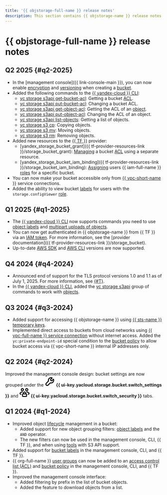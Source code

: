 ```yaml
---
title: '{{ objstorage-full-name }} release notes'
description: This section contains {{ objstorage-name }} release notes.
---
```


# {{ objstorage-full-name }} release notes

## Q2 2025 {#q2-2025}

* In the [management console]({{ link-console-main }}), you can now enable [encryption](./concepts/encryption.md) and [versioning](./concepts/versioning.md) when creating a [bucket](./concepts/bucket.md).
* Added the following commands to the [{{ yandex-cloud }} CLI](../cli/quickstart.md):
  * [yc storage s3api get-bucket-acl](./cli-ref/s3api/get-bucket-acl.md): Getting a bucket [ACL](./security/acl.md).
  * [yc storage s3api put-bucket-acl](./cli-ref/s3api/put-bucket-acl.md): Changing a bucket ACL.
  * [yc storage s3api get-object-acl](./cli-ref/s3api/get-object-acl.md): Getting the ACL of an [object](./concepts/object.md).
  * [yc storage s3api put-object-acl](./cli-ref/s3api/put-object-acl.md): Changing the ACL of an object.
  * [yc storage s3api list-objects](./cli-ref/s3api/list-objects.md): Getting a list of objects.
  * [yc storage s3 cp](./cli-ref/s3/cp.md): Copying objects.
  * [yc storage s3 mv](./cli-ref/s3/mv.md): Moving objects.
  * [yc storage s3 rm](./cli-ref/s3/rm.md): Removing objects.
* Added new resources to the [{{ TF }}](../tutorials/infrastructure-management/terraform-quickstart.md) provider:
  * [yandex_storage_bucket_grant]({{ tf-provider-resources-link }}/storage_bucket_grant): [Managing](./operations/buckets/edit-acl.md) a bucket [ACL](./security/acl.md) using a separate resource.
  * [yandex_storage_bucket_iam_binding]({{ tf-provider-resources-link }}/storage_bucket_iam_binding): [Assigning](./operations/buckets/iam-access.md) users {{ iam-full-name }} [roles](./security/index.md) for a specific bucket.
* You can now make your bucket accessible only from [{{ vpc-short-name }}](../vpc/concepts/private-endpoint.md) service connections.
* Added the ability to view bucket [labels](./concepts/tags.md) for users with the `storage.configViewer` [role](./security/index.md#storage-config-viewer).

## Q1 2025 {#q1-2025}

* The [{{ yandex-cloud }} CLI](../cli/quickstart.md) now supports commands you need to use [object labels](./concepts/tags.md#object-tags) and [multipart uploads of objects](./concepts/multipart.md).
* You can now get authenticated in {{ objstorage-name }} from {{ TF }} via an [IAM token](../iam/concepts/authorization/iam-token.md). For more information, see the [provider documentation]({{ tf-provider-resources-link }}/storage_bucket).
* Up-to-date [AWS SDK](./tools/sdk/index.md) and [AWS CLI](./tools/aws-cli.md) versions are now supported.

## Q4 2024 {#q4-2024}

* Announced end of support for the TLS protocol versions 1.0 and 1.1 as of July 1, 2025. For more information, see [{#T}](./concepts/tls.md).
* In the [{{ yandex-cloud }} CLI](../cli/quickstart.md), added the [yc storage s3api](../cli/cli-ref/storage/cli-ref/s3api/index.md) group of commands to work with [objects](./concepts/object.md).

## Q3 2024 {#q3-2024}

* Added support for accessing {{ objstorage-name }} using [{{ sts-name }} temporary keys](./operations/buckets/create-sts-key.md).
* Implemented direct access to buckets from cloud networks using [{{ vpc-full-name }} service connection](./operations/buckets/access-via-vpc.md) without internet access. Added the `yc:private-endpoint-id` special condition to the [bucket policy](./security/policy.md) to allow bucket access via {{ vpc-short-name }} internal IP addresses only.

## Q2 2024 {#q2-2024}

Improved the management console design: bucket settings are now grouped under the ![image](../_assets/console-icons/wrench.svg) **{{ ui-key.yacloud.storage.bucket.switch_settings }}** and ![image](../_assets/console-icons/persons-lock.svg) **{{ ui-key.yacloud.storage.bucket.switch_security }}** tabs.

## Q1 2024 {#q1-2024}

* Improved object [lifecycle](./concepts/lifecycles.md) management in a bucket:
  * Added support for new object grouping filters: [object labels](./concepts/tags.md#object-tags) and the `AND` operator.
  * The new filters can now be used in the management console, CLI, {{ TF }}, and when using [tools](./tools/) with S3 API support.
* Added support for [bucket labels](./concepts/tags.md#bucket-tags) in the management console, CLI, and {{ TF }}.
* {{ org-full-name }} [user groups](../organization/concepts/groups.md) can now be added to an [access control list (ACL)](./security/acl.md) and [bucket policy](./security/policy.md) in the management console, CLI, and {{ TF }}.
* Improved the management console interface:
  * Added filtering by prefix in the list of bucket objects.
  * Added the feature to download objects from a list.
